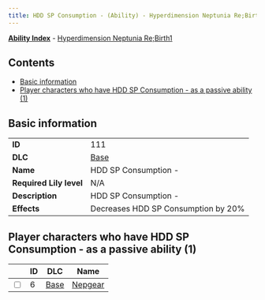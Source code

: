 ```yaml
---
title: HDD SP Consumption - (Ability) - Hyperdimension Neptunia Re;Birth1
---
```


[**Ability Index**](/neptunia/rb1/ability/index.html) - [Hyperdimension Neptunia Re;Birth1](/neptunia/rb1)

## Contents

- [Basic information](#basic-information)
- [Player characters who have HDD SP Consumption - as a passive ability (1)](#player-characters-who-have-hdd-sp-consumption-as-a-passive-ability-1)

## Basic information

|   |   |
| -- | -- |
| **ID** | 111 |
| **DLC** | [Base](/neptunia/rb1/dlc/1-base.html) |
| **Name** | HDD SP Consumption - |
| **Required Lily level** | N/A |
| **Description** | HDD SP Consumption - |
| **Effects** | Decreases HDD SP Consumption by 20% |


## Player characters who have HDD SP Consumption - as a passive ability (1)

|    | ID | DLC | Name |
| -- | -- | --- | ---- |
| <input type="checkbox" id="rb1-player-1-6" class="trackbox" /> | 6 | [Base](/neptunia/rb1/dlc/1-base.html) | [Nepgear](/neptunia/rb1/player/1-6-nepgear.html) |
